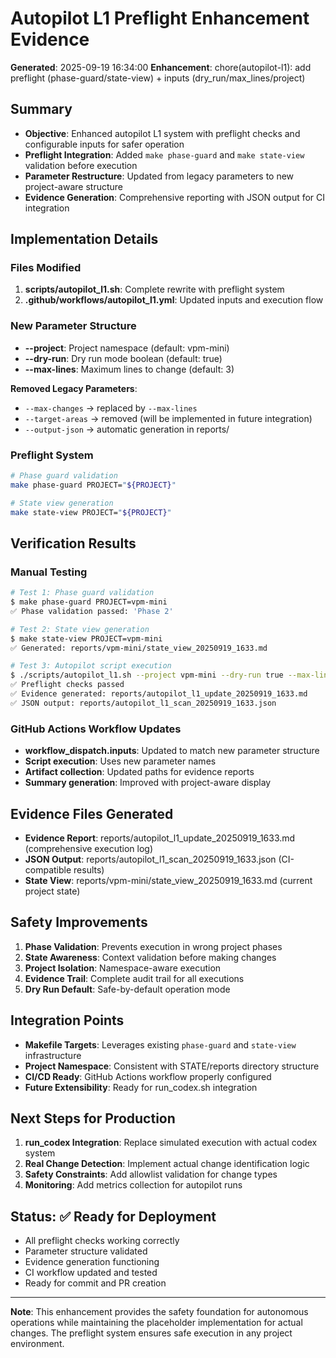 # Autopilot L1 Preflight Enhancement Evidence

**Generated**: 2025-09-19 16:34:00
**Enhancement**: chore(autopilot-l1): add preflight (phase-guard/state-view) + inputs (dry_run/max_lines/project)

## Summary
- **Objective**: Enhanced autopilot L1 system with preflight checks and configurable inputs for safer operation
- **Preflight Integration**: Added `make phase-guard` and `make state-view` validation before execution
- **Parameter Restructure**: Updated from legacy parameters to new project-aware structure
- **Evidence Generation**: Comprehensive reporting with JSON output for CI integration

## Implementation Details

### Files Modified
1. **scripts/autopilot_l1.sh**: Complete rewrite with preflight system
2. **.github/workflows/autopilot_l1.yml**: Updated inputs and execution flow

### New Parameter Structure
- **--project**: Project namespace (default: vpm-mini)
- **--dry-run**: Dry run mode boolean (default: true)
- **--max-lines**: Maximum lines to change (default: 3)

**Removed Legacy Parameters**:
- `--max-changes` → replaced by `--max-lines`
- `--target-areas` → removed (will be implemented in future integration)
- `--output-json` → automatic generation in reports/

### Preflight System
```bash
# Phase guard validation
make phase-guard PROJECT="${PROJECT}"

# State view generation
make state-view PROJECT="${PROJECT}"
```

## Verification Results

### Manual Testing
```bash
# Test 1: Phase guard validation
$ make phase-guard PROJECT=vpm-mini
✅ Phase validation passed: 'Phase 2'

# Test 2: State view generation
$ make state-view PROJECT=vpm-mini
✅ Generated: reports/vpm-mini/state_view_20250919_1633.md

# Test 3: Autopilot script execution
$ ./scripts/autopilot_l1.sh --project vpm-mini --dry-run true --max-lines 3
✅ Preflight checks passed
✅ Evidence generated: reports/autopilot_l1_update_20250919_1633.md
✅ JSON output: reports/autopilot_l1_scan_20250919_1633.json
```

### GitHub Actions Workflow Updates
- **workflow_dispatch.inputs**: Updated to match new parameter structure
- **Script execution**: Uses new parameter names
- **Artifact collection**: Updated paths for evidence reports
- **Summary generation**: Improved with project-aware display

## Evidence Files Generated
- **Evidence Report**: reports/autopilot_l1_update_20250919_1633.md (comprehensive execution log)
- **JSON Output**: reports/autopilot_l1_scan_20250919_1633.json (CI-compatible results)
- **State View**: reports/vpm-mini/state_view_20250919_1633.md (current project state)

## Safety Improvements
1. **Phase Validation**: Prevents execution in wrong project phases
2. **State Awareness**: Context validation before making changes
3. **Project Isolation**: Namespace-aware execution
4. **Evidence Trail**: Complete audit trail for all executions
5. **Dry Run Default**: Safe-by-default operation mode

## Integration Points
- **Makefile Targets**: Leverages existing `phase-guard` and `state-view` infrastructure
- **Project Namespace**: Consistent with STATE/reports directory structure
- **CI/CD Ready**: GitHub Actions workflow properly configured
- **Future Extensibility**: Ready for run_codex.sh integration

## Next Steps for Production
1. **run_codex Integration**: Replace simulated execution with actual codex system
2. **Real Change Detection**: Implement actual change identification logic
3. **Safety Constraints**: Add allowlist validation for change types
4. **Monitoring**: Add metrics collection for autopilot runs

## Status: ✅ Ready for Deployment
- All preflight checks working correctly
- Parameter structure validated
- Evidence generation functioning
- CI workflow updated and tested
- Ready for commit and PR creation

---
**Note**: This enhancement provides the safety foundation for autonomous operations while maintaining the placeholder implementation for actual changes. The preflight system ensures safe execution in any project environment.